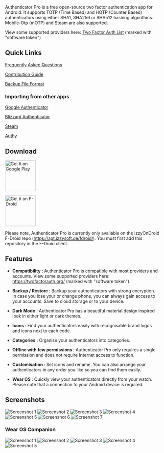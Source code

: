 Authenticator Pro is a free open-source two factor authentication app for Android.
It supports TOTP (Time Based) and HOTP (Counter Based) authenticators using either SHA1, SHA256 or SHA512 hashing algorithms. Mobile-Otp (mOTP) and Steam are also supported.

View some supported providers here: [Two Factor Auth List](https://twofactorauth.org/) (marked with "software token")

## Quick Links

[Frequently Asked Questions](https://github.com/jamie-mh/AuthenticatorPro/wiki#frequently-asked-questions)

[Contribution Guide](https://github.com/jamie-mh/AuthenticatorPro/blob/master/CONTRIBUTING.md)

[Backup File Format](https://github.com/jamie-mh/AuthenticatorPro/blob/master/doc/BACKUP_FORMAT.md)

### Importing from other apps

[Google Authenticator](https://github.com/jamie-mh/AuthenticatorPro/wiki/Importing-from-Google-Authenticator)

[Blizzard Authenticator](https://github.com/jamie-mh/AuthenticatorPro/wiki/Importing-from-Blizzard-Authenticator)

[Steam](https://github.com/jamie-mh/AuthenticatorPro/wiki/Importing-from-Steam)

[Authy](https://github.com/jamie-mh/AuthenticatorPro/wiki/Importing-from-Authy)

## Download

[<img alt="Get it on Google Play" height="100" src="https://raw.githubusercontent.com/jamie-mh/AuthenticatorPro/master/doc/googleplay.png">](https://play.google.com/store/apps/details?id=me.jmh.authenticatorpro)

[<img alt="Get it on F-Droid" height="100" src="https://raw.githubusercontent.com/jamie-mh/AuthenticatorPro/master/doc/fdroid.png">](https://apt.izzysoft.de/fdroid/index/apk/me.jmh.authenticatorpro)

Please note, Authenticator Pro is currently only available on the IzzyOnDroid F-Droid repo (https://apt.izzysoft.de/fdroid/). You must first add this repository in the F-Droid client.

## Features

* **Compatibility** : Authenticator Pro is compatible with most providers and accounts. View some supported providers here: https://twofactorauth.org/ (marked with "software token").

* **Backup / Restore** : Backup your authenticators with strong encryption. In case you lose your or change phone, you can always gain access to your accounts. Save to cloud storage or to your device.

* **Dark Mode** : Authenticator Pro has a beautiful material design inspired look in either light or dark themes.

* **Icons** : Find your authenticators easily with recognisable brand logos and icons next to each code.

* **Categories** : Organise your authenticators into categories.

* **Offline with few permissions** : Authenticator Pro only requires a single permission and does not require Internet access to function.

* **Customisation** : Set icons and rename. You can also arrange your authenticators in any order you like so you can find them easily.

* **Wear OS** : Quickly view your authenticators directly from your watch. Please note that a connection to your Android device is required.

## Screenshots

![Screenshot 1](https://raw.githubusercontent.com/jamie-mh/AuthenticatorPro/master/doc/screenshot1.png)
![Screenshot 2](https://raw.githubusercontent.com/jamie-mh/AuthenticatorPro/master/doc/screenshot2.png)
![Screenshot 3](https://raw.githubusercontent.com/jamie-mh/AuthenticatorPro/master/doc/screenshot3.png)
![Screenshot 4](https://raw.githubusercontent.com/jamie-mh/AuthenticatorPro/master/doc/screenshot4.png)
![Screenshot 5](https://raw.githubusercontent.com/jamie-mh/AuthenticatorPro/master/doc/screenshot5.png)
![Screenshot 6](https://raw.githubusercontent.com/jamie-mh/AuthenticatorPro/master/doc/screenshot6.png)
![Screenshot 7](https://raw.githubusercontent.com/jamie-mh/AuthenticatorPro/master/doc/screenshot7.png)

### Wear OS Companion

![Screenshot 1](https://raw.githubusercontent.com/jamie-mh/AuthenticatorPro/master/doc/wearos_screenshot1.png)
![Screenshot 2](https://raw.githubusercontent.com/jamie-mh/AuthenticatorPro/master/doc/wearos_screenshot2.png)
![Screenshot 3](https://raw.githubusercontent.com/jamie-mh/AuthenticatorPro/master/doc/wearos_screenshot3.png)
![Screenshot 4](https://raw.githubusercontent.com/jamie-mh/AuthenticatorPro/master/doc/wearos_screenshot4.png)
![Screenshot 5](https://raw.githubusercontent.com/jamie-mh/AuthenticatorPro/master/doc/wearos_screenshot5.png)
